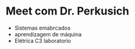 # Meet com Dr. Perkusich

 - Sistemas emabrcados
 - aprendizagem de máquina
 - Elétrica C3 laboratorio